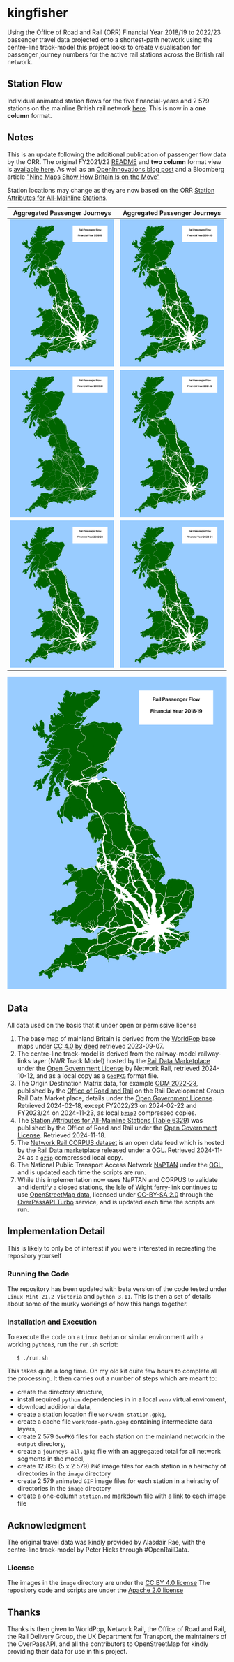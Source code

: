 # kingfisher
Using the Office of Road and Rail (ORR) Financial Year 2018/19 to 2022/23 passenger travel data projected onto a shortest-path network using the centre-line track-model this project looks to create visualisation for passenger journey numbers for the active rail stations across the British rail network.

## Station Flow
Individual animated station flows for the five financial-years and 2 579 stations on the mainline British rail network [here](station-update.md). This is now in a **one column** format.

## Notes
This is an update following the additional publication of passenger flow data by the ORR. The original FY2021/22 [README](README-alt.md) and **two column** format view is [available here](stations.md). As well as an [OpenInnovations blog post](https://open-innovations.org/blog/2024-01-08-passenger-journeys-pictures-at-a-rail-transport-exhibition) and a Bloomberg article ["Nine Maps Show How Britain Is on the Move"](https://www.bloomberg.com/news/features/2024-02-08/british-rail-train-ticket-data-maps-show-how-a-nation-travels-before-hs2)

Station locations may change as they are now based on the ORR [Station Attributes for All-Mainline Stations](https://raildata.org.uk/dataProduct/P-f9c7e715-1367-47b0-aee3-38d73d2ebe04/dataFiles).

|Aggregated Passenger Journeys|Aggregated Passenger Journeys|
|---|---|
|![](base/j1-model-201819.png)|![](base/j1-model-201920.png)|
|![](base/j1-model-202021.png)|![](base/j1-model-202122.png)|
|![](base/j1-model-202223.png)|![](base/j1-model-202324.png)|

![](base/j1-model-animation.gif)

## Data
All data used on the basis that it under open or permissive license

1. The base map of mainland Britain is derived from the [WorldPop](https://hub.worldpop.org) base maps under [CC 4.0 by deed](https://creativecommons.org/licenses/by/4.0/) retrieved 2023-09-07.
2. The centre-line track-model is derived from the railway-model railway-links layer (NWR Track Model) hosted by the [Rail Data Marketplace](https://raildata.org.uk/dashboard/dataProduct/P-d6c0c7ee-6743-4999-9b9e-d2dd39585bdb/dataFiles) under the [Open Government License](https://www.nationalarchives.gov.uk/doc/open-government-licence/version/3/) by Network Rail, retrieved 2024-10-12, and as a local copy as a [`GeoPKG`](https://www.geopackage.org/) format file.
3. The Origin Destination Matrix data, for example [ODM 2022-23](https://raildata.org.uk/dashboard/dataProduct/P-a839de9f-eafa-495e-92e3-ff23a33ad876/dataFiles), published by the [Office of Road and Rail](https://raildata.org.uk/partnerDetails/1034/details) on the Rail Development Group Rail Data Market place, details under the [Open Government License](https://www.nationalarchives.gov.uk/doc/open-government-licence/version/3/). Retrieved 2024-02-18, except FY2022/23 on 2024-02-22 and FY2023/24 on 2024-11-23, as local [`bzip2`](http://www.bzip.org/) compressed copies.
4. The [Station Attributes for All-Mainline Stations (Table 6329)](https://dataportal.orr.gov.uk/statistics/infrastructure-and-environment/rail-infrastructure-and-assets/table-6329-station-attributes-for-all-mainline-stations/) was published by the Office of Road and Rail under the [Open Government License](https://www.nationalarchives.gov.uk/doc/open-government-licence/version/3/). Retrieved 2024-11-18.
5. The [Network Rail CORPUS dataset](https://wiki.openraildata.com/index.php/Reference_Data) is an open data feed which is hosted by the [Rail Data marketplace](https://raildata.org.uk/dashboard/dataProduct/P-9d26e657-26be-496b-b669-93b217d45859/dataFiles) released under a [OGL](https://networkrail.co.uk/who-we-are/transparency-and-ethics/transparency/open-data-feeds/network-rail-infratructure-limited-data-feeds-licence/). Retrieved 2024-11-24 as a [`gzip`](https://www.gnu.org/software/gzip/manual/html_node/Overview.html) compressed local copy.
6. The National Public Transport Access Network [NaPTAN](https://data.gov.uk/dataset/3b1766bf-04a3-44f5-bea9-5c74cf002e1d/national-public-transport-gazetteer-nptg) under the [OGL](https://www.nationalarchives.gov.uk/doc/open-government-licence/version/3/), and is updated each time the scripts are run.
7. While this implementation now uses NaPTAN and CORPUS to validate and identify a closed stations, the Isle of Wight ferry-link continues to use [OpenStreetMap data](https://www.openstreetmap.org/#map=12/50.7738/-1.2607), licensed under [CC-BY-SA 2.0](https://openstreetmap.org/copyright) through the [OverPassAPI Turbo](https://overpass-turbo.eu/) service, and is updated each time the scripts are run.


## Implementation Detail
This is likely to only be of interest if you were interested in recreating the repository yourself

### Running the Code
The repository has been updated with beta version of the code tested under `Linux Mint 21.2 Victoria` and `python 3.11`. This is then a set of details about some of the murky workings of how this hangs together.

### Installation and Execution

To execute the code on a `Linux Debian` or similar environment with a working `python3`, run the `run.sh` script:

```
   $ ./run.sh
```

This takes quite a long time. On my old kit quite few hours to complete all the processing. It then carries out a number of steps which are meant to:
* create the directory structure, 
* install required `python` dependencies in in a local `venv` virtual enviroment, 
* download additional data,
* create a station location file `work/odm-station.gpkg`,
* create a cache file `work/odm-path.gpkg` containing intermediate data layers,
* create 2 579 `GeoPKG` files for each station on the mainland network in the `output` directory,
* create a `journeys-all.gpkg` file with an aggregated total for all network segments in the model,
* create 12 895 (5 x 2 579) `PNG` image files for each station in a heirachy of directories in the `image` directory
* create 2 579 animated `GIF` image files for each station in a heirachy of directories in the `image` directory
* create a one-column `station.md` markdown file with a link to each image file

## Acknowledgment
The original travel data was kindly provided by Alasdair Rae, with the centre-line track-model by Peter Hicks through #OpenRailData. 

### License

The images in the `image` directory are under the [CC BY 4.0 license](https://creativecommons.org/licenses/by/4.0/)
The repository code and scripts are under the [Apache 2.0 license ](LICENSE)

## Thanks

Thanks is then given to WorldPop, Network Rail, the Office of Road and Rail, the Rail Delivery Group, the UK Department for Transport, the maintainers of the OverPassAPI, and all the contributors to OpenStreetMap for kindly providing their data for use in this project.
